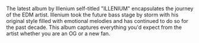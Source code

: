The latest album by Illenium self-titled "ILLENIUM" encapsulates the journey of the EDM artist. 
Illenium took the future bass stage by storm with his original style filled with emotional melodies and has continued to do so for the past decade.
This album captures everything you'd expect from the artist whether you are an OG or a new fan.
